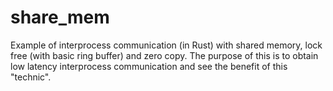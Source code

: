 # share_mem

Example of interprocess communication (in Rust) with shared memory, lock free (with basic ring buffer) and zero copy.
The purpose of this is to obtain low latency interprocess communication and see the benefit of this "technic".
